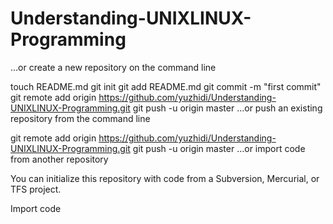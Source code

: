 Understanding-UNIXLINUX-Programming
===================================
…or create a new repository on the command line


touch README.md
git init
git add README.md
git commit -m "first commit"
git remote add origin https://github.com/yuzhidi/Understanding-UNIXLINUX-Programming.git
git push -u origin master
…or push an existing repository from the command line


git remote add origin https://github.com/yuzhidi/Understanding-UNIXLINUX-Programming.git
git push -u origin master
…or import code from another repository

You can initialize this repository with code from a Subversion, Mercurial, or TFS project.

Import code
